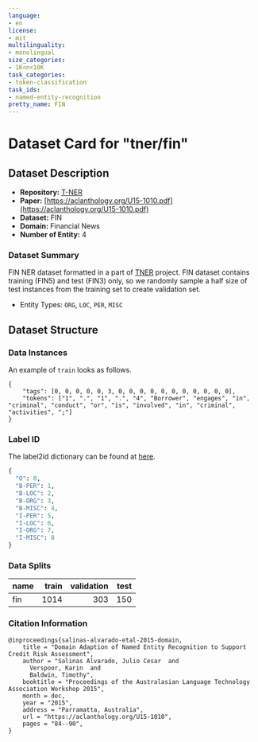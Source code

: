 ```yaml
---
language:
- en
license:
- mit
multilinguality:
- monolingual
size_categories:
- 1K<n<10K
task_categories:
- token-classification
task_ids:
- named-entity-recognition
pretty_name: FIN
---
```


# Dataset Card for "tner/fin"

## Dataset Description

- **Repository:** [T-NER](https://github.com/asahi417/tner)
- **Paper:** [https://aclanthology.org/U15-1010.pdf](https://aclanthology.org/U15-1010.pdf)
- **Dataset:** FIN
- **Domain:** Financial News
- **Number of Entity:** 4

### Dataset Summary
FIN NER dataset formatted in a part of [TNER](https://github.com/asahi417/tner) project.
FIN dataset contains training (FIN5) and test (FIN3) only, so we randomly sample a half size of test instances from the training set to create validation set.


- Entity Types: `ORG`, `LOC`, `PER`, `MISC`

## Dataset Structure

### Data Instances
An example of `train` looks as follows.

```
{
    "tags": [0, 0, 0, 0, 0, 3, 0, 0, 0, 0, 0, 0, 0, 0, 0, 0, 0],
    "tokens": ["1", ".", "1", ".", "4", "Borrower", "engages", "in", "criminal", "conduct", "or", "is", "involved", "in", "criminal", "activities", ";"]
}
```

### Label ID
The label2id dictionary can be found at [here](https://huggingface.co/datasets/tner/fin/raw/main/dataset/label.json).
```python
{
  "O": 0,
  "B-PER": 1,
  "B-LOC": 2,
  "B-ORG": 3,
  "B-MISC": 4,
  "I-PER": 5,
  "I-LOC": 6,
  "I-ORG": 7,
  "I-MISC": 8
}
```

### Data Splits

|  name   |train|validation|test|
|---------|----:|---------:|---:|
|fin      |1014 |       303| 150|


### Citation Information

```
@inproceedings{salinas-alvarado-etal-2015-domain,
    title = "Domain Adaption of Named Entity Recognition to Support Credit Risk Assessment",
    author = "Salinas Alvarado, Julio Cesar  and
      Verspoor, Karin  and
      Baldwin, Timothy",
    booktitle = "Proceedings of the Australasian Language Technology Association Workshop 2015",
    month = dec,
    year = "2015",
    address = "Parramatta, Australia",
    url = "https://aclanthology.org/U15-1010",
    pages = "84--90",
}
```